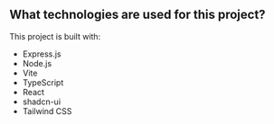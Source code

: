 

## What technologies are used for this project?

This project is built with:
- Express.js
- Node.js
- Vite
- TypeScript
- React
- shadcn-ui
- Tailwind CSS

